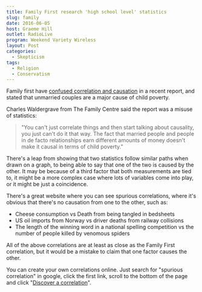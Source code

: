 ```yaml
---
title: Family First research 'high school level' statistics
slug: family
date: 2016-06-05
host: Graeme Hill
outlet: RadioLive
program: Weekend Variety Wireless
layout: Post
categories:
  - Skepticism
tags:
  - Religion
  - Conservatism
---
```


Family first have [confused correlation and causation](http://www.stuff.co.nz/national/80508306/lobby-group-family-first-blames-unmarried-couples-for-child-poverty) in a recent report, and stated that unmarried couples are a major cause of child poverty.

<!-- more -->

Charles Waldergrave from The Family Centre said the report was a misuse of statistics:

> "You can't just correlate things and then start talking about causality, you just can't do it that way. The fact that married people and people in de facto relationships earn different amounts of money doesn't make it causal in terms of child poverty."

There's a leap from showing that two statistics follow similar paths when drawn on a graph, to being able to say that one of the two is caused by the other. It may be because of a third factor that both measurements are tied to, it might be a more complex case where lots of variables come into play, or it might be just a coincidence.

There's a great website where you can see spurious correlations, where it's obvious that there's no causation from one to the other, such as:

- Cheese consumption vs Death from being tangled in bedsheets
- US oil imports from Norway vs driver deaths from railway collisions
- The length of the winning word in a national spelling competition vs the number of people killed by venomous spiders

All of the above correlations are at least as close as the Family First correlation, but it would be a mistake to claim that one factor causes the other.

You can create your own correlations online. Just search for "spurious correlation" in google, click the first link, scroll to the bottom of the page and click "[Discover a correlation](http://tylervigen.com/discover)".
